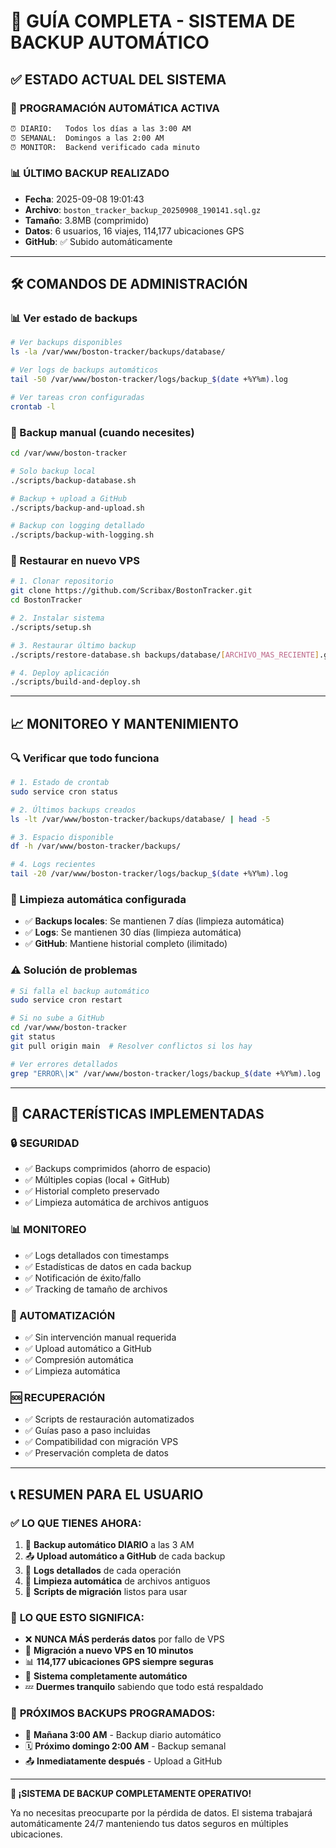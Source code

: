 # 🔄 GUÍA COMPLETA - SISTEMA DE BACKUP AUTOMÁTICO

## ✅ ESTADO ACTUAL DEL SISTEMA

### 📅 **PROGRAMACIÓN AUTOMÁTICA ACTIVA**
```bash
⏰ DIARIO:   Todos los días a las 3:00 AM
⏰ SEMANAL:  Domingos a las 2:00 AM  
⏰ MONITOR:  Backend verificado cada minuto
```

### 📊 **ÚLTIMO BACKUP REALIZADO**
- **Fecha**: 2025-09-08 19:01:43
- **Archivo**: `boston_tracker_backup_20250908_190141.sql.gz`
- **Tamaño**: 3.8MB (comprimido)
- **Datos**: 6 usuarios, 16 viajes, 114,177 ubicaciones GPS
- **GitHub**: ✅ Subido automáticamente

---

## 🛠️ COMANDOS DE ADMINISTRACIÓN

### **📊 Ver estado de backups**
```bash
# Ver backups disponibles
ls -la /var/www/boston-tracker/backups/database/

# Ver logs de backups automáticos  
tail -50 /var/www/boston-tracker/logs/backup_$(date +%Y%m).log

# Ver tareas cron configuradas
crontab -l
```

### **💾 Backup manual (cuando necesites)**
```bash
cd /var/www/boston-tracker

# Solo backup local
./scripts/backup-database.sh

# Backup + upload a GitHub  
./scripts/backup-and-upload.sh

# Backup con logging detallado
./scripts/backup-with-logging.sh
```

### **🔄 Restaurar en nuevo VPS**
```bash
# 1. Clonar repositorio
git clone https://github.com/Scribax/BostonTracker.git
cd BostonTracker

# 2. Instalar sistema
./scripts/setup.sh

# 3. Restaurar último backup
./scripts/restore-database.sh backups/database/[ARCHIVO_MAS_RECIENTE].gz

# 4. Deploy aplicación  
./scripts/build-and-deploy.sh
```

---

## 📈 MONITOREO Y MANTENIMIENTO

### **🔍 Verificar que todo funciona**
```bash
# 1. Estado de crontab
sudo service cron status

# 2. Últimos backups creados
ls -lt /var/www/boston-tracker/backups/database/ | head -5

# 3. Espacio disponible
df -h /var/www/boston-tracker/backups/

# 4. Logs recientes
tail -20 /var/www/boston-tracker/logs/backup_$(date +%Y%m).log
```

### **🧹 Limpieza automática configurada**
- ✅ **Backups locales**: Se mantienen 7 días (limpieza automática)
- ✅ **Logs**: Se mantienen 30 días (limpieza automática)  
- ✅ **GitHub**: Mantiene historial completo (ilimitado)

### **⚠️ Solución de problemas**
```bash
# Si falla el backup automático
sudo service cron restart

# Si no sube a GitHub
cd /var/www/boston-tracker
git status
git pull origin main  # Resolver conflictos si los hay

# Ver errores detallados
grep "ERROR\|❌" /var/www/boston-tracker/logs/backup_$(date +%Y%m).log
```

---

## 🌟 CARACTERÍSTICAS IMPLEMENTADAS

### **🔒 SEGURIDAD**
- ✅ Backups comprimidos (ahorro de espacio)
- ✅ Múltiples copias (local + GitHub)  
- ✅ Historial completo preservado
- ✅ Limpieza automática de archivos antiguos

### **📊 MONITOREO** 
- ✅ Logs detallados con timestamps
- ✅ Estadísticas de datos en cada backup
- ✅ Notificación de éxito/fallo
- ✅ Tracking de tamaño de archivos

### **🚀 AUTOMATIZACIÓN**
- ✅ Sin intervención manual requerida
- ✅ Upload automático a GitHub  
- ✅ Compresión automática
- ✅ Limpieza automática

### **🆘 RECUPERACIÓN**
- ✅ Scripts de restauración automatizados
- ✅ Guías paso a paso incluidas
- ✅ Compatibilidad con migración VPS
- ✅ Preservación completa de datos

---

## 📞 RESUMEN PARA EL USUARIO

### ✅ **LO QUE TIENES AHORA:**
1. 🔄 **Backup automático DIARIO** a las 3 AM
2. 📤 **Upload automático a GitHub** de cada backup  
3. 📝 **Logs detallados** de cada operación
4. 🧹 **Limpieza automática** de archivos antiguos
5. 🔄 **Scripts de migración** listos para usar

### 🎯 **LO QUE ESTO SIGNIFICA:**
- ❌ **NUNCA MÁS perderás datos** por fallo de VPS
- 🔄 **Migración a nuevo VPS en 10 minutos** 
- 📊 **114,177 ubicaciones GPS siempre seguras**
- 🚀 **Sistema completamente automático**
- 💤 **Duermes tranquilo** sabiendo que todo está respaldado

### 📅 **PRÓXIMOS BACKUPS PROGRAMADOS:**
- 🌅 **Mañana 3:00 AM** - Backup diario automático
- 🗓️ **Próximo domingo 2:00 AM** - Backup semanal  
- 📤 **Inmediatamente después** - Upload a GitHub

---

**🎉 ¡SISTEMA DE BACKUP COMPLETAMENTE OPERATIVO!** 

Ya no necesitas preocuparte por la pérdida de datos. El sistema trabajará automáticamente 24/7 manteniendo tus datos seguros en múltiples ubicaciones.

